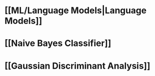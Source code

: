 # [[ML/Language Models|Language Models]]
# [[Naive Bayes Classifier]]
# [[Gaussian Discriminant Analysis]]